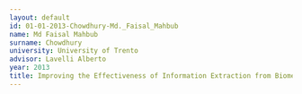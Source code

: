 ```yaml
---
layout: default 
id: 01-01-2013-Chowdhury-Md._Faisal_Mahbub
name: Md Faisal Mahbub
surname: Chowdhury
university: University of Trento
advisor: Lavelli Alberto
year: 2013
title: Improving the Effectiveness of Information Extraction from Biomedical Text
---
```

